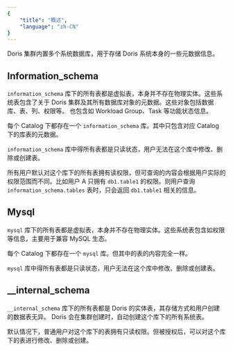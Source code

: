 ```yaml
---
{
    "title": "概述",
    "language": "zh-CN"
}
---
```


<!--
Licensed to the Apache Software Foundation (ASF) under one
or more contributor license agreements.  See the NOTICE file
distributed with this work for additional information
regarding copyright ownership.  The ASF licenses this file
to you under the Apache License, Version 2.0 (the
"License"); you may not use this file except in compliance
with the License.  You may obtain a copy of the License at

  http://www.apache.org/licenses/LICENSE-2.0

Unless required by applicable law or agreed to in writing,
software distributed under the License is distributed on an
"AS IS" BASIS, WITHOUT WARRANTIES OR CONDITIONS OF ANY
KIND, either express or implied.  See the License for the
specific language governing permissions and limitations
under the License.
-->

Doris 集群内置多个系统数据库，用于存储 Doris 系统本身的一些元数据信息。

## Information_schema

`information_schema` 库下的所有表都是虚拟表，本身并不存在物理实体。这些系统表包含了关于 Doris 集群及其所有数据库对象的元数据。这些对象包括数据库、表、列、权限等。
也包含如 Workload Group、Task 等功能状态信息。

每个 Catalog 下都存在一个 `information_schema` 库。其中只包含对应 Catalog 下的库表的元数据。

`information_schema` 库中得所有表都是只读状态，用户无法在这个库中修改、删除或创建表。

所有用户默认对这个库下的所有表拥有读权限，但可查询的内容会根据用户实际的权限范围而不同。比如用户 A 只拥有 `db1.table1` 的权限。则用户查询 `information_schema.tables` 表时，只会返回 `db1.table1` 相关的信息。


## Mysql

`mysql` 库下的所有表都是虚拟表，本身并不存在物理实体。这些系统表包含如权限等信息，主要用于兼容 MySQL 生态。

每个 Catalog 下都存在一个 `mysql` 库。但其中的表的内容完全一样。

`mysql` 库中得所有表都是只读状态，用户无法在这个库中修改、删除或创建表。

## __internal_schema

`__internal_schema` 库下的所有表都是 Doris 的实体表，其存储方式和用户创建的数据表无异。
Doris 会在集群创建时，自动创建这个库下的所有系统表。

默认情况下，普通用户对这个库下的表拥有只读权限。但被授权后，可以对这个库下的表进行修改、删除或创建。

